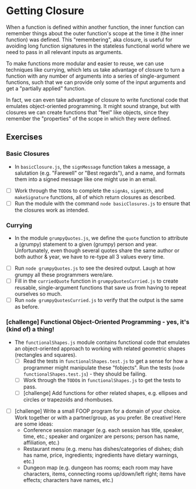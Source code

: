 # Getting Closure

When a function is defined within another function, the inner function can remember things about the outer function's scope at the time it (the inner function) was defined. This "remembering", aka closure, is useful for avoiding long function signatures in the stateless functional world where we need to pass in all relevant inputs as arguments.

To make functions more modular and easier to reuse, we can use techniques like currying, which lets us take advantage of closure to turn a function with any number of arguments into a series of single-argument functions, such that we can provide only some of the input arguments and get a "partially applied" function.

In fact, we can even take advantage of closure to write functional code that emulates object-oriented programming. It might sound strange, but with closures we can create functions that "feel" like objects, since they remember the "properties" of the scope in which they were defined.

## Exercises

### Basic Closures
  - In `basicClosure.js`, the `signMessage` function takes a message, a salutation (e.g. "Farewell" or "Best regards"), and a name, and formats them into a signed message like one might use in an email.
  - [ ] Work through the `TODO`s to complete the `signAs`, `signWith`, and `makeSignature` functions, all of which return closures as described.
  - [ ] Run the module with the command `node basicClosures.js` to ensure that the closures work as intended.

### Currying
  - In the module `grumpyQuotes.js`, we define the `quote` function to attribute a (grumpy) statement to a given (grumpy) person and year. Unfortunately, even though several quotes share the same author or both author & year, we have to re-type all 3 values every time.
  - [ ] Run `node grumpyQuotes.js` to see the desired output. Laugh at how grumpy all these programmers were/are.
  - [ ] Fill in the `curriedQuote` function in `grumpyQuotesCurried.js` to create reusable, single-argument functions that save us from having to repeat ourselves so much.
  - [ ] Run `node grumpyQuotesCurried.js` to verify that the output is the same as before.

### [challenge] Functional Object-Oriented Programming - yes, it's (kind of) a thing!
  - The `functionalShapes.js` module contains functional code that emulates an object-oriented approach to working with related geometric shapes (rectangles and squares).
    - [ ] Read the tests in `functionalShapes.test.js` to get a sense for how a programmer might manipulate these "fobjects". Run the tests (`node functionalShapes.test.js`) - they should be failing.
    - [ ] Work through the `TODO`s in `functionalShapes.js` to get the tests to pass.
    - [ ] [challenge] Add functions for other related shapes, e.g. ellipses and circles or trapezoids and rhombuses.

  - [ ] [challenge] Write a small FOOP program for a domain of your choice. Work together or with a partner/group, as you prefer. Be creative! Here are some ideas:
    - Conference session manager (e.g. each session has title, speaker, time, etc.; speaker and organizer are persons; person has name, affiliation, etc.)
    - Restaurant menu (e.g. menu has dishes/categories of dishes; dish has name, price, ingredients; ingredients have dietary warnings, etc.)
    - Dungeon map (e.g. dungeon has rooms; each room may have characters, items, connecting rooms up/down/left right; items have effects; characters have names, etc.)
